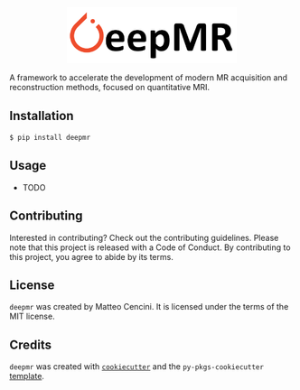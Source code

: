 <p align="center">
  <picture>
    <source media="(prefers-color-scheme: dark)" srcset="./docs/figures/deepmr_logo_dark.png">
    <source media="(prefers-color-scheme: light)" srcset="./docs/figures/deepmr_logo.png">
    <img alt="DeepMR logo" src="./docs/figures/deepmr_logo.png" width="300">
  </picture>
</p>

A framework to accelerate the development of modern MR acquisition and reconstruction methods, focused on quantitative MRI.

## Installation

```bash
$ pip install deepmr
```

## Usage

- TODO

## Contributing

Interested in contributing? Check out the contributing guidelines. Please note that this project is released with a Code of Conduct. By contributing to this project, you agree to abide by its terms.

## License

`deepmr` was created by Matteo Cencini. It is licensed under the terms of the MIT license.

## Credits

`deepmr` was created with [`cookiecutter`](https://cookiecutter.readthedocs.io/en/latest/) and the `py-pkgs-cookiecutter` [template](https://github.com/py-pkgs/py-pkgs-cookiecutter).
